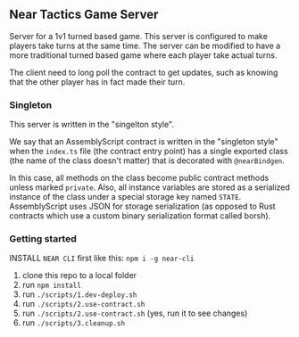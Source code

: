 ## Near Tactics Game Server

Server for a 1v1 turned based game. This server is configured to make players take turns at the same time. The server can be modified to have a more traditional turned based game where each player take actual turns.

The client need to long poll the contract to get updates, such as knowing that the other player has in fact made their turn.

### Singleton

This server is written in the "singelton style".

We say that an AssemblyScript contract is written in the "singleton style" when the `index.ts` file (the contract entry point) has a single exported class (the name of the class doesn't matter) that is decorated with `@nearBindgen`.

In this case, all methods on the class become public contract methods unless marked `private`. Also, all instance variables are stored as a serialized instance of the class under a special storage key named `STATE`. AssemblyScript uses JSON for storage serialization (as opposed to Rust contracts which use a custom binary serialization format called borsh).

### Getting started

INSTALL `NEAR CLI` first like this: `npm i -g near-cli`

1. clone this repo to a local folder
2. run `npm install`
3. run `./scripts/1.dev-deploy.sh`
4. run `./scripts/2.use-contract.sh`
5. run `./scripts/2.use-contract.sh` (yes, run it to see changes)
6. run `./scripts/3.cleanup.sh`
